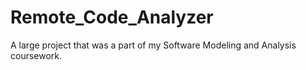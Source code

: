# Remote_Code_Analyzer
A large project that was a part of my Software Modeling and Analysis coursework.

